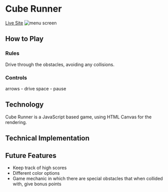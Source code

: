 # Cube Runner
[Live Site](https://joe-p-thomas.github.io/cube_runner/)
![menu screen](http://res.cloudinary.com/biblio/image/upload/v1485459067/cube_runner_gop4hl.png)
## How to Play
### Rules
  Drive through the obstacles, avoiding any collisions.
### Controls
  arrows - drive
  space - pause

## Technology
  Cube Runner is a JavaScript based game, using HTML Canvas for the rendering.

## Technical Implementation
  

## Future Features
- Keep track of high scores
- Different color options
- Game mechanic in which there are special obstacles that when collided with, give bonus points
